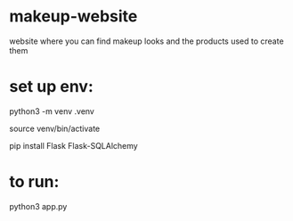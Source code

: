 # makeup-website
website where you can find makeup looks and the products used to create them

# set up env:

python3 -m venv .venv

source venv/bin/activate

pip install Flask Flask-SQLAlchemy

# to run:

python3 app.py


